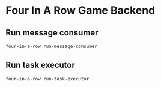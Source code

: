 # Four In A Row Game Backend

## Run message consumer

```sh
four-in-a-row run-message-consumer
```

## Run task executor

```sh
four-in-a-row run-task-executor
```
